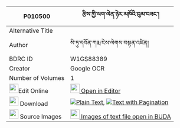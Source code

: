 |P010500|རྩིས་ཀྱི་ལག་ལེན་ཉེར་མཁོའི་བུམ་བཟང་། 
| --- | --- 
|Alternative Title |
|Author| སི་ཏུ་དབོན་ཀརྨ་ངེས་ལེགས་བསྟན་འཛིན།
|BDRC ID | W1GS88389
|Creator | Google OCR
|Number of Volumes| 1
|<img width="25" src="https://img.icons8.com/color/25/000000/edit-property.png">Edit Online| [<img width="25" src="https://avatars.githubusercontent.com/u/45091458?s=200&v=4"> Open in Editor](http://editor.openpecha.org/P010500)
|<img width="25" src="https://img.icons8.com/fluent/48/000000/download-2.png"/>  Download | [![](https://img.icons8.com/color/20/000000/txt.png)Plain Text](https://github.com/Openpecha/P010500/releases/download/v2/tsi_kyi_laklen_nyer_kho_i_bum__plain_P010500.zip), [![](https://img.icons8.com/color/20/000000/txt.png)Text with Pagination](https://github.com/Openpecha/P010500/releases/download/v2/tsi_kyi_laklen_nyer_kho_i_bum__pages_P010500.zip)
|<img width="25" src="https://img.icons8.com/plasticine/100/000000/pictures-folder.png"/>  Source Images | [<img width="25" src="https://library.bdrc.io/icons/BUDA-small.svg"> Images of text file open in BUDA](https://library.bdrc.io/show/bdr:W1GS88389)